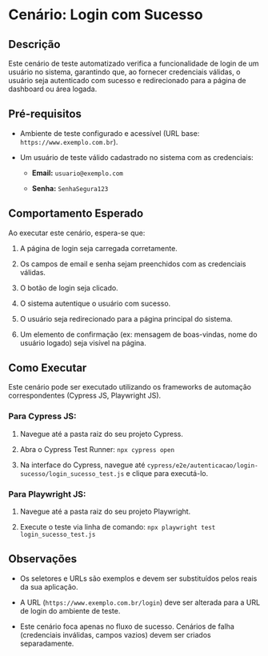 # Cenário: Login com Sucesso

## Descrição

Este cenário de teste automatizado verifica a funcionalidade de login de um usuário no sistema, garantindo que, ao fornecer credenciais válidas, o usuário seja autenticado com sucesso e redirecionado para a página de dashboard ou área logada.

## Pré-requisitos

* Ambiente de teste configurado e acessível (URL base: `https://www.exemplo.com.br`).

* Um usuário de teste válido cadastrado no sistema com as credenciais:

  * **Email:** `usuario@exemplo.com`

  * **Senha:** `SenhaSegura123`

## Comportamento Esperado

Ao executar este cenário, espera-se que:

1. A página de login seja carregada corretamente.

2. Os campos de email e senha sejam preenchidos com as credenciais válidas.

3. O botão de login seja clicado.

4. O sistema autentique o usuário com sucesso.

5. O usuário seja redirecionado para a página principal do sistema.

6. Um elemento de confirmação (ex: mensagem de boas-vindas, nome do usuário logado) seja visível na página.

## Como Executar

Este cenário pode ser executado utilizando os frameworks de automação correspondentes (Cypress JS, Playwright JS).

### Para Cypress JS:

1. Navegue até a pasta raiz do seu projeto Cypress.

2. Abra o Cypress Test Runner: `npx cypress open`

3. Na interface do Cypress, navegue até `cypress/e2e/autenticacao/login-sucesso/login_sucesso_test.js` e clique para executá-lo.

### Para Playwright JS:

1. Navegue até a pasta raiz do seu projeto Playwright.

2. Execute o teste via linha de comando: `npx playwright test login_sucesso_test.js`

## Observações

* Os seletores e URLs são exemplos e devem ser substituídos pelos reais da sua aplicação.

* A URL (`https://www.exemplo.com.br/login`) deve ser alterada para a URL de login do ambiente de teste.

* Este cenário foca apenas no fluxo de sucesso. Cenários de falha (credenciais inválidas, campos vazios) devem ser criados separadamente.